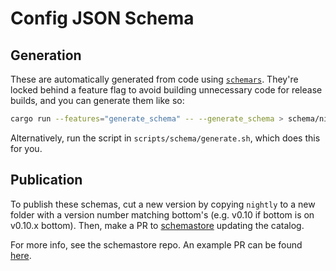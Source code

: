 # Config JSON Schema

## Generation

These are automatically generated from code using [`schemars`](https://github.com/GREsau/schemars). They're locked
behind a feature flag to avoid building unnecessary code for release builds, and you can generate them like so:

```bash
cargo run --features="generate_schema" -- --generate_schema > schema/nightly/bottom.json
```

Alternatively, run the script in `scripts/schema/generate.sh`, which does this for you.

## Publication

To publish these schemas, cut a new version by copying `nightly` to a new folder with a version number matching bottom's
(e.g. v0.10 if bottom is on v0.10.x bottom). Then, make a PR to [schemastore](https://github.com/SchemaStore/schemastore)
updating the catalog.

For more info, see the schemastore repo. An example PR can be found [here](https://github.com/SchemaStore/schemastore/pull/3571).
